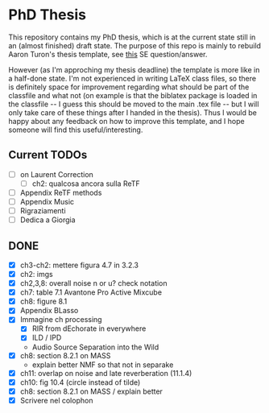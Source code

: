 # PhD Thesis

This repository contains my PhD thesis, which is at the current state still in an (almost finished) draft state.
The purpose of this repo is mainly to rebuild Aaron Turon's thesis template, see [this](https://tex.stackexchange.com/a/263586/37762) SE question/answer.

However (as I'm approching my thesis deadline) the template is more like in a half-done state.
I'm not experienced in writing LaTeX class files, so there is definitely space for improvement regarding what should be part of the classfile and what not (on example is that the biblatex package is loaded in the classfile -- I guess this should be moved to the main .tex file -- but I will only take care of these things after I handed in the thesis).
Thus I would be happy about any feedback on how to improve this template, and I hope someone will find this useful/interesting.


## Current TODOs

- [ ] on Laurent Correction
  - [ ] ch2: qualcosa ancora sulla ReTF
- [ ] Appendix ReTF methods
- [ ] Appendix Music
- [ ] Rigraziamenti
- [ ] Dedica a Giorgia

## DONE
- [x] ch3-ch2: mettere figura 4.7 in 3.2.3
- [x] ch2: imgs
- [x] ch2,3,8: overall noise n or u? check notation
- [x] ch7: table 7.1 Avantone Pro Active Mixcube
- [x] ch8: figure 8.1
- [x] Appendix BLasso
- [x] Immagine ch processing
  - [x] RIR from dEchorate in everywhere
  - [x] ILD / IPD
  - Audio Source Separation into the Wild
- [x] ch8: section 8.2.1 on MASS
  - explain better NMF so that not in separake
- [x] ch11: overlap on noise and late reverberation (11.1.4)
- [x] ch10: fig 10.4 (circle instead of tilde)
- [x] ch8: section 8.2.1 on MASS / explain better
- [x]  Scrivere nel colophon